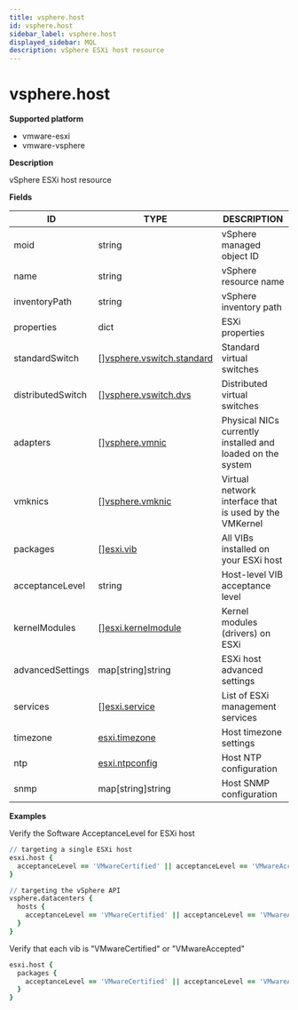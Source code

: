 ```yaml
---
title: vsphere.host
id: vsphere.host
sidebar_label: vsphere.host
displayed_sidebar: MQL
description: vSphere ESXi host resource
---
```


# vsphere.host

**Supported platform**

- vmware-esxi
- vmware-vsphere

**Description**

vSphere ESXi host resource

**Fields**

| ID                | TYPE                                                              | DESCRIPTION                                                |
| ----------------- | ----------------------------------------------------------------- | ---------------------------------------------------------- |
| moid              | string                                                            | vSphere managed object ID                                  |
| name              | string                                                            | vSphere resource name                                      |
| inventoryPath     | string                                                            | vSphere inventory path                                     |
| properties        | dict                                                              | ESXi properties                                            |
| standardSwitch    | &#91;&#93;[vsphere.vswitch.standard](vsphere.vswitch.standard.md) | Standard virtual switches                                  |
| distributedSwitch | &#91;&#93;[vsphere.vswitch.dvs](vsphere.vswitch.dvs.md)           | Distributed virtual switches                               |
| adapters          | &#91;&#93;[vsphere.vmnic](vsphere.vmnic.md)                       | Physical NICs currently installed and loaded on the system |
| vmknics           | &#91;&#93;[vsphere.vmknic](vsphere.vmknic.md)                     | Virtual network interface that is used by the VMKernel     |
| packages          | &#91;&#93;[esxi.vib](esxi.vib.md)                                 | All VIBs installed on your ESXi host                       |
| acceptanceLevel   | string                                                            | Host-level VIB acceptance level                            |
| kernelModules     | &#91;&#93;[esxi.kernelmodule](esxi.kernelmodule.md)               | Kernel modules (drivers) on ESXi                           |
| advancedSettings  | map[string]string                                                 | ESXi host advanced settings                                |
| services          | &#91;&#93;[esxi.service](esxi.service.md)                         | List of ESXi management services                           |
| timezone          | [esxi.timezone](esxi.timezone.md)                                 | Host timezone settings                                     |
| ntp               | [esxi.ntpconfig](esxi.ntpconfig.md)                               | Host NTP configuration                                     |
| snmp              | map[string]string                                                 | Host SNMP configuration                                    |

**Examples**

Verify the Software AcceptanceLevel for ESXi host

```coffeescript
// targeting a single ESXi host
esxi.host {
  acceptanceLevel == 'VMwareCertified' || acceptanceLevel == 'VMwareAccepted' || acceptanceLevel == 'PartnerSupported'
}

// targeting the vSphere API
vsphere.datacenters {
  hosts {
    acceptanceLevel == 'VMwareCertified' || acceptanceLevel == 'VMwareAccepted' || acceptanceLevel == 'PartnerSupported'
  }
}
```

Verify that each vib is "VMwareCertified" or "VMwareAccepted"

```coffeescript
esxi.host {
  packages {
    acceptanceLevel == 'VMwareCertified' || acceptanceLevel == 'VMwareAccepted' || acceptanceLevel == 'PartnerSupported'
  }
}
```
